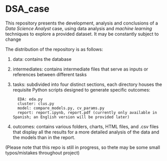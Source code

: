 # DSA_case
This repository presents the development, analysis and conclusions of a *Data Science Analyst* case, using data analysis and *machine learning* techniques to explore a provided dataset. It may be constantly subject to change

The distribution of the repository is as follows:

1. data: contains the database

2. intermediates: contains intermediate files that serve as inputs or references between different tasks

3. tasks: subdivided into four distinct sections, each directory houses the requisite Python scripts designed to generate specific outcomes:
   
         EDA: eda.py
         cluster: clus.py
         model: compare_models.py, cv_params.py
         report: report.ipynb, report.pdf (currently only available in Spanish; an English version will be provided later)
   
5. outcomes: contains various folders, charts, HTML files, and .csv files that display all the results for a more detailed analysis of the data and the models than in the report.

(Please note that this repo is still in progress, so thete may be some small typos/mistakes throughout project)

